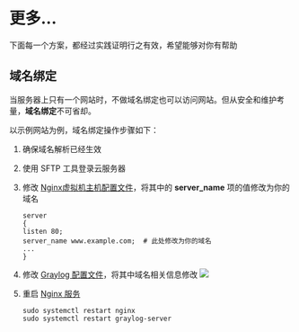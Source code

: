 # 更多...

下面每一个方案，都经过实践证明行之有效，希望能够对你有帮助

## 域名绑定

当服务器上只有一个网站时，不做域名绑定也可以访问网站。但从安全和维护考量，**域名绑定**不可省却。

以示例网站为例，域名绑定操作步骤如下：

1. 确保域名解析已经生效  
2. 使用 SFTP 工具登录云服务器
3. 修改 [Nginx虚拟机主机配置文件](/zh/stack-components.md#nginx)，将其中的 **server_name** 项的值修改为你的域名
   ```text
   server
   {
   listen 80;
   server_name www.example.com;  # 此处修改为你的域名
   ...
   }
   ```
4. 修改 [Graylog 配置文件](/zh/stack-components.md#graylog)，将其中域名相关信息修改
   ![](https://libs.websoft9.com/Websoft9/DocsPicture/en/graylog/graylog-biddns-websoft9.png)

5. 重启 [Nginx 服务](/zh/admin-services.md#nginx)
   ```
   sudo systemctl restart nginx
   sudo systemctl restart graylog-server
   ```
